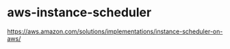 # aws-instance-scheduler

https://aws.amazon.com/solutions/implementations/instance-scheduler-on-aws/
